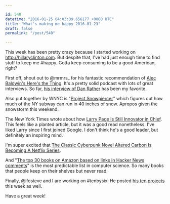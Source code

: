 ```yaml
---

id: 540
datetime: "2016-01-25 04:03:39.656177 +0000 UTC"
title: "What's making me happy 2016-01-23"
draft: false
permalink: "/post/540"

---
```


This week has been pretty crazy because I started working on <http://hillaryclinton.com>. But despite that, I've had just enough time to find stuff to keep me #happy. Gotta keep consuming to be a good American, right?

First off, shout out to @mrmrs_ for his fantastic recommendation of [Alec Baldwin's Here's the Thing](https://www.wnyc.org/shows/heresthething/). It's a pretty solid podcast with lots of great interviews. So far, [his interview of Dan Rather](https://www.wnyc.org/story/htt-dan-rather/) has been my favorite.

Also put together by WNYC is "[Project Snowpiercer](https://www.wnyc.org/story/map-how-mta-could-operate-subways-big-snowstorm/)" which figures out how much of the NY subway can run in 40 inches of snow. Apropos given the snowstorm this weekend.

The New York Times wrote about how [Larry Page Is Still Innovator in Chief](http://www.nytimes.com/2016/01/24/technology/larry-page-google-founder-is-still-innovator-in-chief.html). This feels like a planted article, but it was a good read nonetheless. I've liked Larry since I first joined Google. I don't think he's a good leader, but definitely an inspiring mind.

I'm super excited that [The Classic Cyberpunk Novel Altered Carbon Is Becoming A Netflix Series](http://io9.gizmodo.com/the-classic-cyberpunk-novel-altered-carbon-is-becoming-1754048539).

And "[The top 30 books on Amazon based on links in Hacker News comments](http://ramiro.org/vis/hn-most-linked-books/)" is the most predictable list in computer science. So many books that people keep on their shelves but never read.

Finally, @ifosteve and I are working on #tenbysix. He posted [his ten projects](http://redlua.com/post/and-then-there-were-10/) this week as well.

Have a great week!
